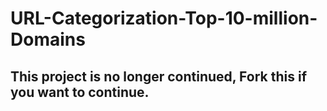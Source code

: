 # URL-Categorization-Top-10-million-Domains

## This project is no longer continued, Fork this if you want to continue.
